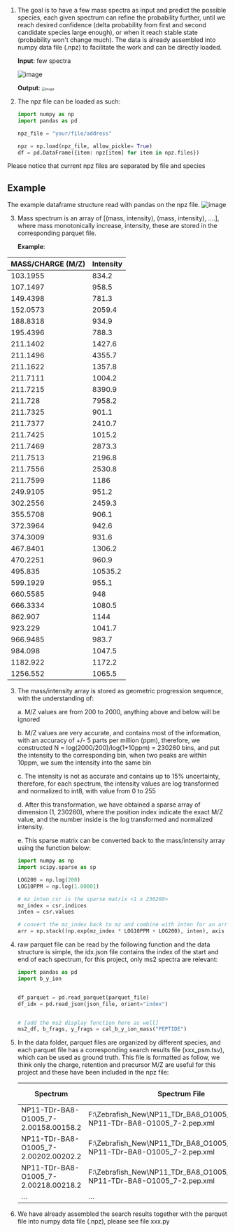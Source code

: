 1. The goal is to have a few mass spectra as input and predict the possible species, each given spectrum can refine the probability further, until we reach desired confidence (delta probability from first and second candidate species large enough), or when it reach stable state (probability won't change much). The data is already assembled into numpy data file (.npz) to facilitate the work and can be directly loaded.

   **Input**: few spectra

   ![image](https://www.broadinstitute.org/files/shared/proteomics/ms.jpg)

   **Output**: <img src="https://www.genesinspace.org/media/images/MOD_phylogenetic_tree.max-800x800.png" alt="image" style="zoom: 50%;" />

   

   

2. The npz file can be loaded as such:

   ```python
   import numpy as np
   import pandas as pd

   npz_file = "your/file/address"
   
   npz = np.load(npz_file, allow_pickle= True)
   df = pd.DataFrame({item: npz[item] for item in npz.files})
   ```
Please notice that current npz files are separated by file and species

## Example 
The example dataframe structure read with pandas on the npz file. 
![image](https://github.com/user-attachments/assets/92e927cf-d65c-4987-822d-b39ea8a772a6)

   
3. Mass spectrum is an array of [(mass, intensity), (mass, intensity), ....], where mass monotonically increase, intensity, these are stored in the corresponding parquet file.

   **Example**: 

| MASS/CHARGE (M/Z) | Intensity |
| ----------------- | --------- |
| 103.1955          | 834.2     |
| 107.1497          | 958.5     |
| 149.4398          | 781.3     |
| 152.0573          | 2059.4    |
| 188.8318          | 934.9     |
| 195.4396          | 788.3     |
| 211.1402          | 1427.6    |
| 211.1496          | 4355.7    |
| 211.1622          | 1357.8    |
| 211.7111          | 1004.2    |
| 211.7215          | 8390.9    |
| 211.728           | 7958.2    |
| 211.7325          | 901.1     |
| 211.7377          | 2410.7    |
| 211.7425          | 1015.2    |
| 211.7469          | 2873.3    |
| 211.7513          | 2196.8    |
| 211.7556          | 2530.8    |
| 211.7599          | 1186      |
| 249.9105          | 951.2     |
| 302.2556          | 2459.3    |
| 355.5708          | 906.1     |
| 372.3964          | 942.6     |
| 374.3009          | 931.6     |
| 467.8401          | 1306.2    |
| 470.2251          | 960.9     |
| 495.835           | 10535.2   |
| 599.1929          | 955.1     |
| 660.5585          | 948       |
| 666.3334          | 1080.5    |
| 862.907           | 1144      |
| 923.229           | 1041.7    |
| 966.9485          | 983.7     |
| 984.098           | 1047.5    |
| 1182.922          | 1172.2    |
| 1256.552          | 1065.5    |

3. The mass/intensity array is stored as geometric progression sequence, with the understanding of:

   a. M/Z values are from 200 to 2000, anything above and below will be ignored

   b. M/Z values are very accurate, and contains most of the information, with an accuracy of +/- 5 parts per million (ppm), therefore, we constructed N = log(2000/200)/log(1+10ppm) = 230260 bins, and put the intensity to the corresponding bin, when two peaks are within 10ppm, we sum the intensity into the same bin

   c. The intensity is not as accurate and contains up to 15% uncertainty, therefore, for each spectrum, the intensity values are log transformed and normalized to int8, with value from 0 to 255

   d. After this transformation, we have obtained a sparse array of dimension (1, 230260), where the position index indicate the exact M/Z value, and the number inside is the log transformed and normalized intensity.

   e. This sparse matrix can be converted back to the mass/intensity array using the function below:

   ```python
   import numpy as np
   import scipy.sparse as sp

   LOG200 = np.log(200)
   LOG10PPM = np.log(1.00001)
   
   # mz_inten_csr is the sparse matrix <1 x 230260>
   mz_index = csr.indices
   inten = csr.values

   # convert the mz_index back to mz and combine with inten for an array of [(mass, intensity), (mass, intensity), ....]
   arr = np.stack((np.exp(mz_index * LOG10PPM + LOG200), inten), axis = -1)
   ```

   

4. raw parquet file can be read by the following function and the data structure is simple, the idx.json file contains the index of the start and end of each spectrum, for this project, only ms2 spectra are relevant:

   ```python
   import pandas as pd
   import b_y_ion
   

   df_parquet = pd.read_parquet(parquet_file)
   df_idx = pd.read_json(json_file, orient="index")

   
   # [add the ms2 display function here as well]
   ms2_df, b_frags, y_frags = cal_b_y_ion_mass("PEPTIDE")
   ```
   
   

5. In the data folder, parquet files are organized by different species, and each parquet file has a corresponding search results file (xxx_psm.tsv), which can be used as ground truth. This file is formatted as follow, we think only the charge, retention and precursor M/Z are useful for this project and these have been included in the npz file:

   | Spectrum                             | Spectrum File                                                | Peptide   | Modified Peptide            | Extended Peptide           | Prev AA | Next AA | Peptide Length | Charge |
   | ------------------------------------ | ------------------------------------------------------------ | --------- | --------------------------- | -------------------------- | ------- | ------- | -------------- | ------ |
   | NP11-TDr-BA8-O1005_7-2.00158.00158.2 | F:\Zebrafish_New\NP11_TDr_BA8_O1005_7_2\interact-NP11-TDr-BA8-O1005_7-2.pep.xml | SINSGGHK  |                             | ISAIVDGK.SINSGGHK.LGIGIEIE | K       | L       | 8              | 2      |
   | NP11-TDr-BA8-O1005_7-2.00202.00202.2 | F:\Zebrafish_New\NP11_TDr_BA8_O1005_7_2\interact-NP11-TDr-BA8-O1005_7-2.pep.xml | VGSAAQTR  |                             | NVGISVSR.VGSAAQTR.AMKQVAGT | R       | A       | 8              | 2      |
   | NP11-TDr-BA8-O1005_7-2.00218.00218.2 | F:\Zebrafish_New\NP11_TDr_BA8_O1005_7_2\interact-NP11-TDr-BA8-O1005_7-2.pep.xml | HPTDLDSSK | GYDPCNMK.HPTDLDSSK.IRGGMFDE | K                          | I       | 9       | 2              | 2      |
   | …                                    | …                                                            | …         | …                           | …                          | …       | …       | …              | …      |

   

6. We have already assembled the search results together with the parquet file into numpy data file (.npz), please see file xxx.py
